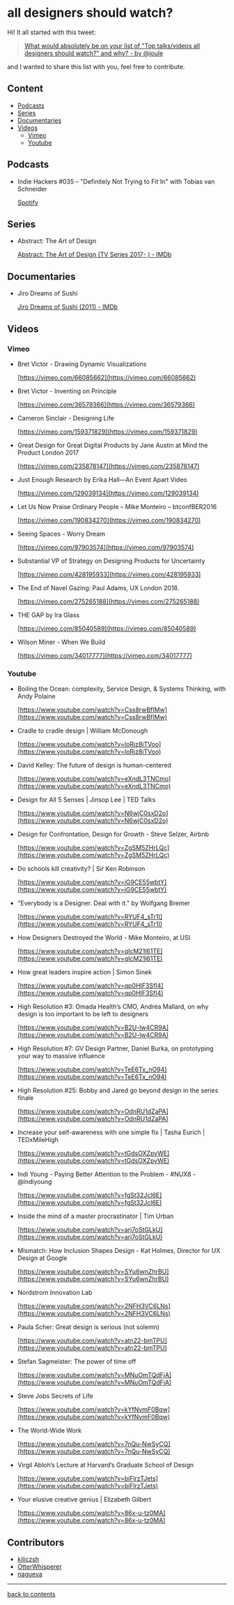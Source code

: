 # all designers should watch?

Hi! It all started with this tweet:

> [What would absolutely be on your list of "Top talks/videos all designers should watch?" and why? - by @joule](https://twitter.com/joulee/status/1337103397112086528)

and I wanted to share this list with you, feel free to contribute.

## Content

- [Podcasts](#podcasts)
- [Series](#series)
- [Documentaries](#documentaries)
- [Videos](#Videos)
    - [Vimeo](#vimeo)
    - [Youtube](#youtube)

## Podcasts

- Indie Hackers #035 – "Definitely Not Trying to Fit In" with Tobias van Schneider

    [Spotify](https://open.spotify.com/episode/79t5VzQM2796EfWwYt7Rls?si=GHCnqAFPSgK93jaFcYpcvg)

## Series

- Abstract: The Art of Design

    [Abstract: The Art of Design (TV Series 2017- ) - IMDb](https://www.imdb.com/title/tt6333098/)

## Documentaries

- Jiro Dreams of Sushi 

    [Jiro Dreams of Sushi (2011) - IMDb](https://www.imdb.com/title/tt1772925/)

## Videos

### Vimeo

- Bret Victor - Drawing Dynamic Visualizations

    [https://vimeo.com/66085662](https://vimeo.com/66085662)

- Bret Victor - Inventing on Principle

    [https://vimeo.com/36579366](https://vimeo.com/36579366)

- Cameron Sinclair - Designing Life

    [https://vimeo.com/159371829](https://vimeo.com/159371829)

- Great Design for Great Digital Products by Jane Austin at Mind the Product London 2017

    [https://vimeo.com/235878147](https://vimeo.com/235878147)

- Just Enough Research by Erika Hall—An Event Apart Video

    [https://vimeo.com/129039134](https://vimeo.com/129039134)

- Let Us Now Praise Ordinary People – Mike Monteiro – btconfBER2016

    [https://vimeo.com/190834270](https://vimeo.com/190834270)

- Seeing Spaces - Worry Dream

    [https://vimeo.com/97903574](https://vimeo.com/97903574)

- Substantial VP of Strategy on Designing Products for Uncertainty

    [https://vimeo.com/428195933](https://vimeo.com/428195933)

- The End of Navel Gazing: Paul Adams, UX London 2018.

    [https://vimeo.com/275265188](https://vimeo.com/275265188)

- THE GAP by Ira Glass

    [https://vimeo.com/85040589](https://vimeo.com/85040589)

- Wilson Miner - When We Build

    [https://vimeo.com/34017777](https://vimeo.com/34017777)

### Youtube

- Boiling the Ocean: complexity, Service Design, & Systems Thinking, with Andy Polaine

    [https://www.youtube.com/watch?v=Css8rwBfIMw](https://www.youtube.com/watch?v=Css8rwBfIMw)

- Cradle to cradle design | William McDonough

    [https://www.youtube.com/watch?v=IoRjz8iTVoo](https://www.youtube.com/watch?v=IoRjz8iTVoo)

- David Kelley: The future of design is human-centered

    [https://www.youtube.com/watch?v=eXndL3TNCmo](https://www.youtube.com/watch?v=eXndL3TNCmo)

- Design for All 5 Senses | Jinsop Lee | TED Talks

    [https://www.youtube.com/watch?v=N6wjC0sxD2o](https://www.youtube.com/watch?v=N6wjC0sxD2o)

- Design for Confrontation, Design for Growth - Steve Selzer, Airbnb

    [https://www.youtube.com/watch?v=ZgSM5ZHrLQc](https://www.youtube.com/watch?v=ZgSM5ZHrLQc)

- Do schools kill creativity? | Sir Ken Robinson

    [https://www.youtube.com/watch?v=iG9CE55wbtY](https://www.youtube.com/watch?v=iG9CE55wbtY)

- "Everybody is a Designer. Deal with it." by Wolfgang Bremer

    [https://www.youtube.com/watch?v=RYUF4_sTr1I](https://www.youtube.com/watch?v=RYUF4_sTr1I)

- How Designers Destroyed the World - Mike Monteiro, at USI

    [https://www.youtube.com/watch?v=qIcM21l61TE](https://www.youtube.com/watch?v=qIcM21l61TE)

- How great leaders inspire action | Simon Sinek

    [https://www.youtube.com/watch?v=qp0HIF3SfI4](https://www.youtube.com/watch?v=qp0HIF3SfI4)

- High Resolution #3: Omada Health’s CMO, Andréa Mallard, on why design is too important to be left to designers

    [https://www.youtube.com/watch?v=B2U-lw4CR9A](https://www.youtube.com/watch?v=B2U-lw4CR9A)

- High Resolution #7: GV Design Partner, Daniel Burka, on prototyping your way to massive influence

    [https://www.youtube.com/watch?v=TeE6Tx_nO94](https://www.youtube.com/watch?v=TeE6Tx_nO94)

- High Resolution #25: Bobby and Jared go beyond design in the series finale

    [https://www.youtube.com/watch?v=OdnRU1dZaPA](https://www.youtube.com/watch?v=OdnRU1dZaPA)

- Increase your self-awareness with one simple fix | Tasha Eurich | TEDxMileHigh

    [https://www.youtube.com/watch?v=tGdsOXZpyWE](https://www.youtube.com/watch?v=tGdsOXZpyWE)

- Indi Young - Paying Better Attention to the Problem - #NUX8 - @indiyoung

    [https://www.youtube.com/watch?v=fgSt32Jcl6E](https://www.youtube.com/watch?v=fgSt32Jcl6E)

- Inside the mind of a master procrastinator | Tim Urban

    [https://www.youtube.com/watch?v=arj7oStGLkU](https://www.youtube.com/watch?v=arj7oStGLkU)

- Mismatch: How Inclusion Shapes Design - Kat Holmes, Director for UX Design at Google

    [https://www.youtube.com/watch?v=SYu6wnZhrBU](https://www.youtube.com/watch?v=SYu6wnZhrBU)

- Nordstrom Innovation Lab

    [https://www.youtube.com/watch?v=2NFH3VC6LNs](https://www.youtube.com/watch?v=2NFH3VC6LNs)

- Paula Scher: Great design is serious (not solemn)

    [https://www.youtube.com/watch?v=atn22-bmTPU](https://www.youtube.com/watch?v=atn22-bmTPU)

- Stefan Sagmeister: The power of time off

    [https://www.youtube.com/watch?v=MNuOmTQdFjA](https://www.youtube.com/watch?v=MNuOmTQdFjA)

- Steve Jobs Secrets of Life

    [https://www.youtube.com/watch?v=kYfNvmF0Bqw](https://www.youtube.com/watch?v=kYfNvmF0Bqw)
 
- The World-Wide Work

    [https://www.youtube.com/watch?v=7nQu-NwSyCQ](https://www.youtube.com/watch?v=7nQu-NwSyCQ)

- Virgil Abloh’s Lecture at Harvard’s Graduate School of Design

    [https://www.youtube.com/watch?v=biFlrzTJets](https://www.youtube.com/watch?v=biFlrzTJets)

- Your elusive creative genius | Elizabeth Gilbert

    [https://www.youtube.com/watch?v=86x-u-tz0MA](https://www.youtube.com/watch?v=86x-u-tz0MA)

## Contributors
- [kiliczsh](https://github.com/kiliczsh)
- [OtterWhisperer](https://github.com/OtterWhisperer)
- [nagueva](https://github.com/nagueva)

---
[back to contents](#content)
